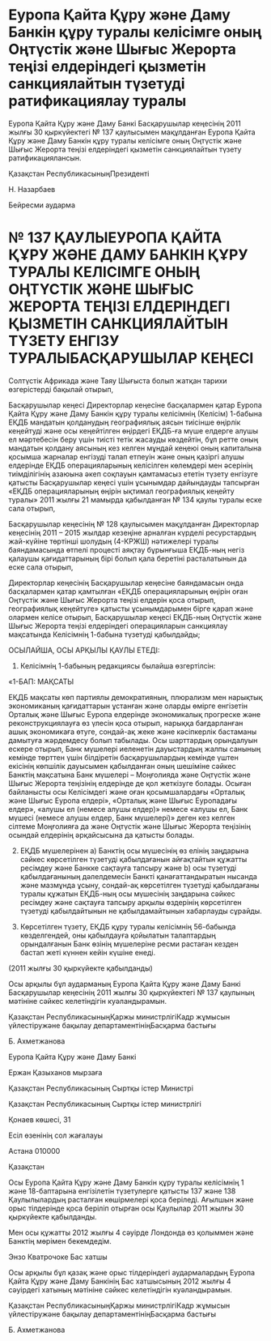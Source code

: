 # Еуропа Қайта Құру және Даму Банкін құру туралы келісімге оның Оңтүстік және Шығыс Жерорта теңізі елдеріндегі қызметін санкциялайтын түзетуді ратификациялау туралы

Еуропа Қайта Құру және Даму Банкі Басқарушылар кеңесінің 2011 жылғы 30 қыркүйектегі № 137 қаулысымен мақұлданған Еуропа Қайта Құру және Даму Банкін құру туралы келісімге оның Оңтүстік және Шығыс Жерорта теңізі елдеріндегі қызметін санкциялайтын түзету ратификациялансын.

Қазақстан РеспубликасыныңПрезиденті

Н. Назарбаев

Бейресми аударма

# № 137 ҚАУЛЫЕУРОПА ҚАЙТА ҚҰРУ ЖӘНЕ ДАМУ БАНКІН ҚҰРУ ТУРАЛЫ КЕЛІСІМГЕ ОНЫҢ ОҢТҮСТІК ЖӘНЕ ШЫҒЫС ЖЕРОРТА ТЕҢІЗІ ЕЛДЕРІНДЕГІ ҚЫЗМЕТІН САНКЦИЯЛАЙТЫН ТҮЗЕТУ ЕНГІЗУ ТУРАЛЫБАСҚАРУШЫЛАР КЕҢЕСІ

Солтүстік Африкада және Таяу Шығыста болып жатқан тарихи өзгерістерді бақылай отырып,

Басқарушылар кеңесі Директорлар кеңесiне басқалармен қатар Еуропа Қайта Құру және Даму Банкін құру туралы келісімнің (Келісім) 1-бабына ЕҚДБ мандатын қолданудың географиялық аясын тиісінше өңірлік кеңейтуді және осы кеңейтілген өңірдегі ЕҚДБ-ға мүше елдерге алушы ел мәртебесін беру үшін тиісті тетік жасауды көздейтін, бұл ретте оның мандатын қолдану аясының кез келген мұндай кеңеюі оның капиталына қосымша жарналар енгізуді талап етпеуін және оның қазіргі алушы елдерінде ЕҚДБ операцияларының келісілген көлемдері мен әсерінің тиімділігінің азаюына әкеп соқпауын қамтамасыз ететін түзету енгізуге қатысты Басқарушылар кеңесі үшін ұсынымдар дайындауды тапсырған «ЕҚДБ операцияларының өңірін ықтимал географиялық кеңейту туралы» 2011 жылғы 21 мамырда қабылданған № 134 қаулы туралы еске сала отырып,

Басқарушылар кеңесінің № 128 қаулысымен мақұлданған Директорлар кеңесiнің 2011 – 2015 жылдар кезеңіне арналған күрделі ресурстардың жай-күйіне төртінші шолудың (4-КРЖШ) нәтижелері туралы баяндамасында өтпелі процесті аяқтау бұрынғыша ЕҚДБ-ның негіз қалаушы қағидаттарының бірі болып қала беретіні расталатынын да еске сала отырып,

Директорлар кеңесінің Басқарушылар кеңесіне баяндамасын онда басқалармен қатар қамтылған «ЕҚДБ операцияларының өңірін оған Оңтүстік және Шығыс Жерорта теңізі елдерін қоса отырып, географиялық кеңейтуге» қатысты ұсынымдарымен бірге қарап және олармен келісе отырып, Басқарушылар кеңесі ЕҚДБ-ның Оңтүстік және Шығыс Жерорта теңізі елдеріндегі операцияларын санкциялау мақсатында Келісімнің 1-бабына түзетуді қабылдайды;

ОСЫЛАЙША, ОСЫ АРҚЫЛЫ ҚАУЛЫ ЕТЕДI:

1. Келiсiмнiң 1-бабының редакциясы былайша өзгертiлсiн:

«1-БАП: МАҚСАТЫ

ЕҚДБ мақсаты көп партиялы демократияның, плюрализм мен нарықтық экономиканың қағидаттарын ұстанған және оларды өмiрге енгiзетін Орталық және Шығыс Еуропа елдерiнде экономикалық прогреске және реконструкциялауға өз үлесін қоса отырып, нарыққа бағдарланған ашық экономикаға өтуге, сондай-ақ жеке және кәсiпкерлiк бастаманы дамытуға жәрдемдесу болып табылады. Осы шарттардың орындалуын ескере отырып, Банк мүшелері иеленетін дауыстардың жалпы санының кемінде төрттен үшін білдіретін басқарушылардың кемінде үштен екісінің көпшілік дауысымен қабылданған оның шешіміне сәйкес Банктің мақсатына Банк мүшелері – Моңғолияда және Оңтүстік және Шығыс Жерорта теңізінің елдерінде де қол жеткізуге болады. Осыған байланысты осы Келісімдегі және оған қосымшалардағы «Орталық және Шығыс Еуропа елдерi», «Орталық және Шығыс Еуропадағы елдер», «алушы ел (немесе алушы елдер)» немесе «алушы ел, Банк мүшесі (немесе алушы елдер, Банк мүшелері)» деген кез келген сілтеме Моңғолияға да және Оңтүстік және Шығыс Жерорта теңізінің осындай елдерінің әрқайсысына да қатысты болады.

2. ЕҚДБ мүшелерінен а) Банктің осы мүшесінің өз елінің заңдарына сәйкес көрсетілген түзетуді қабылдағанын айғақтайтын құжатты ресімдеу және Банкке сақтауға тапсыру және b) осы түзетуді қабылдағанының дәлелдемесін Банкті қанағаттандыратын нысанда және мазмұнда ұсыну, сондай-ақ көрсетілген түзетуді қабылдағаны туралы құжатын ЕҚДБ-ның осы мүшесінің заңдарына сәйкес ресімдеу және сақтауға тапсыру арқылы өздерінің көрсетілген түзетуді қабылдайтынын не қабылдамайтынын хабарлауды сұрайды.

3. Көрсетiлген түзету, ЕҚДБ құру туралы келісімнің 56-бабында көзделгендей, оны қабылдауға қойылатын талаптардың орындалғанын Банк өзінің мүшелеріне ресми растаған кезден бастап жеті күннен кейін күшіне енеді.

(2011 жылғы 30 қыркүйекте қабылданды)

Осы арқылы бұл аударманың Еуропа Қайта Құру және Даму Банкі Басқарушылар кеңесінің 2011 жылғы 30 қыркүйектегі № 137 қаулының мәтініне сәйкес келетіндігін куәландырамын.

Қазақстан РеспубликасыныңҚаржы министрлігіКадр жұмысын үйлестіружәне бақылау департаментініңБасқарма бастығы

Б. Ахметжанова

Еуропа Қайта Құру және Даму Банкі

Ержан Қазыханов мырзаға

Қазақстан Республикасының Сыртқы істер Министрі

Қазақстан Республикасының Сыртқы істер министрлігі

Қонаев көшесі, 31

Есіл өзенінің сол жағалауы

Астана 010000

Қазақстан

Осы Еуропа Қайта Құру және Даму Банкін құру туралы келісімнің 1 және 18-баптарына енгізілетін түзетулерге қатысты 137 және 138 Қаулылылардың расталған көшірмелері қоса беріледі. Ағылшын және орыс тілдерінде қоса беріліп отырған осы Қаулылар 2011 жылғы 30 қыркүйекте қабылданды.

Мен осы құжатты 2012 жылғы 4 сәуірде Лондонда өз қолыммен және Банктің мөрімен бекемдедім.

Энзо Кватрочоке Бас хатшы

Осы арқылы бұл қазақ және орыс тілдеріндегі аудармалардың Еуропа Қайта Құру және Даму Банкінің Бас хатшысының 2012 жылғы 4 сәуірдегі хатының мәтініне сәйкес келетіндігін куәландырамын.

Қазақстан РеспубликасыныңҚаржы министрлігіКадр жұмысын үйлестіружәне бақылау департаментініңБасқарма бастығы

Б. Ахметжанова

